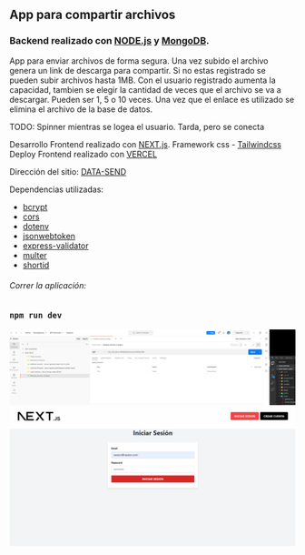 ## App para compartir archivos

### Backend realizado con [NODE.js](https://nodejs.org/en) y [MongoDB](https://www.mongodb.com/).

App para enviar archivos de forma segura.
Una vez subido el archivo genera un link de descarga para compartir.
Si no estas registrado se pueden subir archivos hasta 1MB.
Con el usuario registrado aumenta la capacidad, tambien se elegir la cantidad de veces que el archivo se va a descargar.
Pueden ser 1, 5 o 10 veces.
Una vez que el enlace es utilizado se elimina el archivo de la base de datos.

TODO: Spinner mientras se logea el usuario. Tarda, pero se conecta

Desarrollo Frontend realizado con [NEXT.js](https://nextjs.org/).
Framework css - [Tailwindcss](https://tailwindcss.com/docs/installation)
Deploy Frontend realizado con [VERCEL](https://vercel.com)

Dirección del sitio: [DATA-SEND](https://data-send-client.vercel.app)

Dependencias utilizadas:

- [bcrypt](https://www.npmjs.com/package/bcrypt)
- [cors](https://www.npmjs.com/package/cors)
- [dotenv](https://www.npmjs.com/package/dotenv)
- [jsonwebtoken](https://www.npmjs.com/package/jsonwebtoken)
- [express-validator](https://www.npmjs.com/package/express-validator)
- [multer](https://www.npmjs.com/package/multer)
- [shortid](https://www.npmjs.com/package/shortid)

###### Correr la aplicación:

### `npm run dev`

<img src="./public/data-send.png"/>
<img src="./public/iniciosesion.gif"/>
